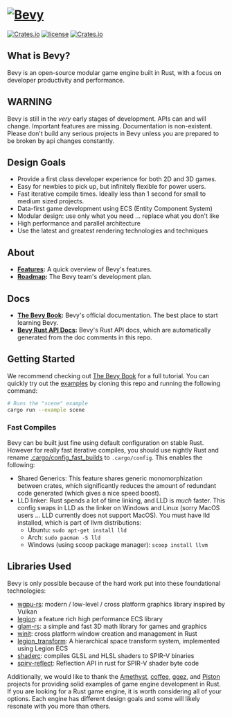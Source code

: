 # [![Bevy](assets/branding/bevy_logo_light_small.svg)](https://bevyengine.org)
[![Crates.io](https://img.shields.io/crates/v/bevy.svg)](https://crates.io/crates/bevy)
[![license](https://img.shields.io/badge/license-MIT-blue.svg)](https://github.com/bevyengine/bevy/LICENSE)
[![Crates.io](https://img.shields.io/crates/d/bevy.svg)](https://crates.io/crates/bevy)

## What is Bevy?

Bevy is an open-source modular game engine built in Rust, with a focus on developer productivity and performance.

## WARNING

Bevy is still in the _very_ early stages of development. APIs can and will change. Important features are missing. Documentation is non-existent. Please don't build any serious projects in Bevy unless you are prepared to be broken by api changes constantly.

## Design Goals

* Provide a first class developer experience for both 2D and 3D games.
* Easy for newbies to pick up, but infinitely flexible for power users.
* Fast iterative compile times. Ideally less than 1 second for small to medium sized projects.
* Data-first game development using ECS (Entity Component System)
* Modular design: use only what you need ... replace what you don't like
* High performance and parallel architecture
* Use the latest and greatest rendering technologies and techniques

## About

* **[Features](https://bevyengine.org/learn/book/introduction/features):** A quick overview of Bevy's features.
* **[Roadmap](https://bevyengine.org/learn/book/contributing/roadmap):** The Bevy team's development plan.

## Docs

* **[The Bevy Book](https://bevyengine.org/learn/book/introduction):** Bevy's official documentation. The best place to start learning Bevy. 
* **[Bevy Rust API Docs](https://docs.rs/bevy):** Bevy's Rust API docs, which are automatically generated from the doc comments in this repo.

## Getting Started

We recommend checking out [The Bevy Book](https://bevyengine.org/learn/book/introduction) for a full tutorial. You can quickly try out the [examples](/examples) by cloning this repo and running the following command:

```sh
# Runs the "scene" example
cargo run --example scene
```

### Fast Compiles

Bevy can be built just fine using default configuration on stable Rust. However for really fast iterative compiles, you should use nightly Rust and rename [.cargo/config_fast_builds](.cargo/config_fast_builds) to `.cargo/config`. This enables the following:
* Shared Generics: This feature shares generic monomorphization between crates, which significantly reduces the amount of redundant code generated (which gives a nice speed boost).
* LLD linker: Rust spends a lot of time linking, and LLD is _much_ faster. This config swaps in LLD as the linker on Windows and Linux (sorry MacOS users ... LLD currently does not support MacOS). You must have lld installed, which is part of llvm distributions:
    * Ubuntu: `sudo apt-get install lld`
    * Arch: `sudo pacman -S lld`
    * Windows (using scoop package manager): `scoop install llvm`

## Libraries Used

Bevy is only possible because of the hard work put into these foundational technologies:

* [wgpu-rs](https://github.com/gfx-rs/wgpu-rs): modern / low-level / cross platform graphics library inspired by Vulkan
* [legion](https://github.com/TomGillen/legion): a feature rich high performance ECS library
* [glam-rs](https://github.com/bitshifter/glam-rs): a simple and fast 3D math library for games and graphics
* [winit](https://github.com/rust-windowing/winit): cross platform window creation and management in Rust
* [legion_transform](https://github.com/AThilenius/legion_transform): A hierarchical space transform system, implemented using Legion ECS
* [shaderc](https://github.com/google/shaderc-rs): compiles GLSL and HLSL shaders to SPIR-V binaries
* [spirv-reflect](https://github.com/gwihlidal/spirv-reflect-rs): Reflection API in rust for SPIR-V shader byte code


Additionally, we would like to thank the [Amethyst](https://github.com/amethyst/amethyst), [coffee](https://github.com/hecrj/coffee), [ggez](https://github.com/ggez/ggez), and [Piston](https://github.com/PistonDevelopers/piston) projects for providing solid examples of game engine development in Rust. If you are looking for a Rust game engine, it is worth considering all of your options. Each engine has different design goals and some will likely resonate with you more than others. 